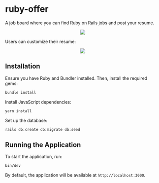 # ruby-offer
A job board where you can find Ruby on Rails jobs and post your resume.

<p align="center">
  <img src="https://github.com/user-attachments/assets/af8f9574-0322-4ae1-bb07-4d3817aafa81">
</p>

Users can customize their resume:
<p align="center">
  <img src="https://github.com/user-attachments/assets/84d3ea59-3dd0-42d2-b254-264c26dae3d5">
</p>

## Installation

Ensure you have Ruby and Bundler installed. Then, install the required gems:

```sh
bundle install
```

Install JavaScript dependencies:

```sh
yarn install
```

Set up the database:

```sh
rails db:create db:migrate db:seed
```

## Running the Application

To start the application, run:

```sh
bin/dev
```

By default, the application will be available at `http://localhost:3000`.

